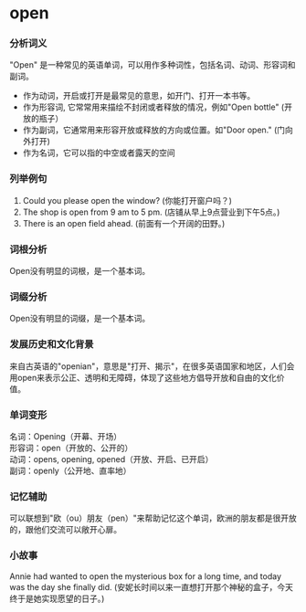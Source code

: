 # open

### 分析词义

  

"Open" 是一种常见的英语单词，可以用作多种词性，包括名词、动词、形容词和副词。

  

*   作为动词，开启或打开是最常见的意思，如开门、打开一本书等。
*   作为形容词, 它常常用来描绘不封闭或者释放的情况，例如"Open bottle" (开放的瓶子）
*   作为副词，它通常用来形容开放或释放的方向或位置。如"Door open." (门向外打开)
*   作为名词，它可以指的中空或者露天的空间

  

### 列举例句

  

1.  Could you please open the window? (你能打开窗户吗？)
2.  The shop is open from 9 am to 5 pm. (店铺从早上9点营业到下午5点。)
3.  There is an open field ahead. (前面有一个开阔的田野。)

  

### 词根分析

  

Open没有明显的词根，是一个基本词。

  

### 词缀分析

  

Open没有明显的词缀，是一个基本词。

  

### 发展历史和文化背景

  

来自古英语的"openian"，意思是"打开、揭示"，在很多英语国家和地区，人们会用open来表示公正、透明和无障碍，体现了这些地方倡导开放和自由的文化价值。

  

### 单词变形

  

名词：Opening（开幕、开场）  
形容词：open（开放的、公开的）  
动词：opens, opening, opened（开放、开启、已开启）  
副词：openly（公开地、直率地）

  

### 记忆辅助

  

可以联想到"欧（ou）朋友（pen）"来帮助记忆这个单词，欧洲的朋友都是很开放的，跟他们交流可以敞开心扉。

  

### 小故事

  

Annie had wanted to open the mysterious box for a long time, and today was the day she finally did. (安妮长时间以来一直想打开那个神秘的盒子，今天终于是她实现愿望的日子。)
